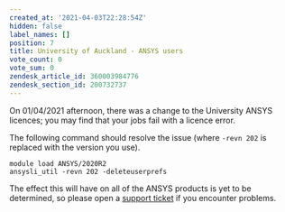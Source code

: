 ```yaml
---
created_at: '2021-04-03T22:28:54Z'
hidden: false
label_names: []
position: 7
title: University of Auckland - ANSYS users
vote_count: 0
vote_sum: 0
zendesk_article_id: 360003984776
zendesk_section_id: 200732737
---
```


On 01/04/2021 afternoon, there was a change to the University ANSYS
licences; you may find that your jobs fail with a licence error.

The following command should resolve the issue (where `-revn 202` is
replaced with the version you use).

    module load ANSYS/2020R2
    ansysli_util -revn 202 -deleteuserprefs

The effect this will have on all of the ANSYS products is yet to be
determined, so please open a [support
ticket](mailto:support.nesi.org.nz) if you encounter problems.

